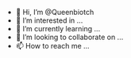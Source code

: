 - 👋 Hi, I’m @Queenbiotch
- 👀 I’m interested in ...
- 🌱 I’m currently learning ...
- 💞️ I’m looking to collaborate on ...
- 📫 How to reach me ...

<!---
Queenbiotch/Queenbiotch is a ✨ special ✨ repository because its `README.md` (this file) appears on your GitHub profile.
You can click the Preview link to take a look at your changes.
---
